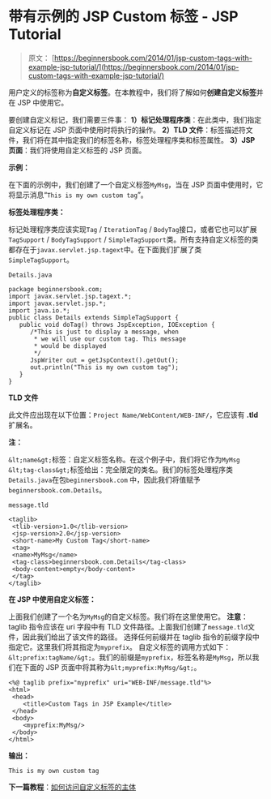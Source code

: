 # 带有示例的 JSP Custom 标签 - JSP Tutorial

> 原文： [https://beginnersbook.com/2014/01/jsp-custom-tags-with-example-jsp-tutorial/](https://beginnersbook.com/2014/01/jsp-custom-tags-with-example-jsp-tutorial/)

用户定义的标签称为**自定义标签**。在本教程中，我们将了解如何**创建自定义标签**并在 JSP 中使用它。

要创建自定义标记，我们需要三件事：
**1）标记处理程序类**：在此类中，我们指定自定义标记在 JSP 页面中使用时将执行的操作。
**2）TLD 文件**：标签描述符文件，我们将在其中指定我们的标签名称，标签处理程序类和标签属性。
**3）JSP 页面**：我们将使用自定义标签的 JSP 页面。

**示例：**

在下面的示例中，我们创建了一个自定义标签`MyMsg`，当在 JSP 页面中使用时，它将显示消息“`This is my own custom tag`”。

**标签处理程序类：**

标记处理程序类应该实现`Tag` / `IterationTag` / `BodyTag`接口，或者它也可以扩展`TagSupport` / `BodyTagSupport` / `SimpleTagSupport`类。所有支持自定义标签的类都存在于`javax.servlet.jsp.tagext`中。在下面我们扩展了类`SimpleTagSupport`。

`Details.java`

```
package beginnersbook.com;
import javax.servlet.jsp.tagext.*;
import javax.servlet.jsp.*;
import java.io.*;
public class Details extends SimpleTagSupport {
   public void doTag() throws JspException, IOException {
      /*This is just to display a message, when
       * we will use our custom tag. This message
       * would be displayed
       */
      JspWriter out = getJspContext().getOut();
      out.println("This is my own custom tag");
   }
}
```

**TLD 文件**

此文件应出现在以下位置：`Project Name/WebContent/WEB-INF/`，它应该有 **.tld** 扩展名。

**注：**

`&lt;name&gt;`标签：自定义标签名称。在这个例子中，我们将它作为`MyMsg`
`&lt;tag-class&gt;`标签给出：完全限定的类名。我们的标签处理程序类`Details.java`在包`beginnersbook.com` 中，因此我们将值赋予`beginnersbook.com.Details`。

`message.tld`

```
<taglib>
 <tlib-version>1.0</tlib-version>
 <jsp-version>2.0</jsp-version>
 <short-name>My Custom Tag</short-name>
 <tag>
 <name>MyMsg</name>
 <tag-class>beginnersbook.com.Details</tag-class>
 <body-content>empty</body-content>
 </tag>
</taglib>
```

**在 JSP 中使用自定义标签：**

上面我们创建了一个名为`MyMsg`的自定义标签。我们将在这里使用它。
**注意**：taglib 指令应该在 uri 字段中有 TLD 文件路径。上面我们创建了`message.tld`文件，因此我们给出了该文件的路径。
选择任何前缀并在 taglib 指令的前缀字段中指定它。这里我们将其指定为`myprefix`。
自定义标签的调用方式如下：`&lt;prefix:tagName/&gt;`。我们的前缀是`myprefix`，标签名称是`MyMsg`，所以我们在下面的 JSP 页面中将其称为`&lt;myprefix:MyMsg/&gt;`。

```
<%@ taglib prefix="myprefix" uri="WEB-INF/message.tld"%>
<html>
 <head>
    <title>Custom Tags in JSP Example</title>
 </head>
 <body>
    <myprefix:MyMsg/>
 </body>
</html>
```

**输出：**

```
This is my own custom tag
```

**下一篇教程**：[如何访问自定义标签的主体](https://beginnersbook.com/2014/01/how-to-access-body-of-custom-tags-in-jsp-tutorial/)